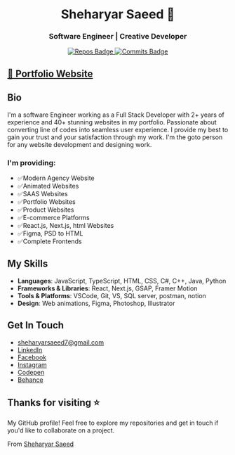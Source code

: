 <h1 align="center">Sheharyar Saeed 👋</h1>
<h3 align="center">Software Engineer | Creative Developer</h3>

<p align="center">
  <a href="https://github.com/sherryjutt932?tab=repositories">
    <img src="https://badges.pufler.dev/repos/sherryjutt932" alt="Repos Badge" />
  </a>
  <a href="https://github.com/sherryjutt932">
    <img src="https://badges.pufler.dev/commits/yearly/sherryjutt932" alt="Commits Badge" />
  </a>
</p>

## [🔰 Portfolio Website](https://sheharyar-saeed-portfolio-2024.vercel.app/)

## Bio
I'm a software Engineer working as a Full Stack Developer with 2+ years of experience and 40+ stunning websites in my portfolio. Passionate about converting line of codes into seamless user experience. I provide my best to gain your trust and your satisfaction through my work. I'm the goto person for any website development and designing work.
### I'm providing:

- ✅Modern Agency Website
- ✅Animated Websites
- ✅SAAS Websites
- ✅Portfolio Websites
- ✅Product Websites
- ✅E-commerce Platforms
- ✅React.js, Next.js, html Websites
- ✅Figma, PSD to HTML
- ✅Complete Frontends

## My Skills
- **Languages**: JavaScript, TypeScript, HTML, CSS, C#, C++, Java, Python
- **Frameworks & Libraries**: React, Next.js, GSAP, Framer Motion
- **Tools & Platforms**: VSCode, Git, VS, SQL server, postman, notion
- **Design**: Web animations, Figma, Photoshop, Illustrator

## Get In Touch
- [sheharyarsaeed7@gmail.com](mailto:sheharyarsaeed7@gmail.com)
- [LinkedIn](https://www.linkedin.com/in/sheharyarsaeed932/)
- [Facebook](https://www.facebook.com/profile.php?id=100009704040257)
- [Instagram](https://www.instagram.com/sherry_jutt42/)
- [Codepen](https://codepen.io/sherryjutt932)
- [Behance](https://www.behance.net/sheharyarsaeed1)

## Thanks for visiting ⭐️
My GitHub profile! Feel free to explore my repositories and get in touch if you'd like to collaborate on a project.

From [Sheharyar Saeed](https://sheharyar-saeed-portfolio-2024.vercel.app/)

<!--
**sherryjutt932/sherryjutt932** is a ✨ _special_ ✨ repository because its `README.md` (this file) appears on your GitHub profile.

Here are some ideas to get you started:

- 🔭 I’m currently working on ...
- 🌱 I’m currently learning ...
- 👯 I’m looking to collaborate on ...
- 🤔 I’m looking for help with ...
- 💬 Ask me about ...
- 📫 How to reach me: ...
- 😄 Pronouns: ...
- ⚡ Fun fact: ...
-->
